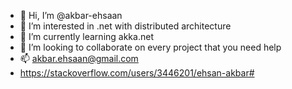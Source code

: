 - 👋 Hi, I’m @akbar-ehsaan
- 👀 I’m interested in .net with distributed architecture
- 🌱 I’m currently learning akka.net
- 💞️ I’m looking to collaborate on every project that you need help
- 📫 akbar.ehsaan@gmail.com
- https://stackoverflow.com/users/3446201/ehsan-akbar#

<!---
akbar-ehsaan/akbar-ehsaan is a ✨ special ✨ repository because its `README.md` (this file) appears on your GitHub profile.
You can click the Preview link to take a look at your changes.
--->
